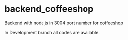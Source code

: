 # backend_coffeeshop
Backend with node js in 3004 port number for coffeeshop

In Development branch all codes are available.
